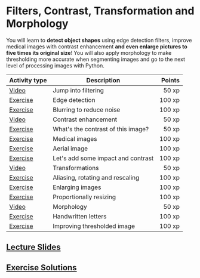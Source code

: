 # Filters, Contrast, Transformation and Morphology

You will learn to **detect object shapes** using edge detection filters, improve medical images with contrast enhancement **and even enlarge pictures to five times its original size**! You will also apply morphology to make thresholding more accurate when segmenting images and go to the next level of processing images with Python.

Activity type               | Description                              | Points
----------------------------|------------------------------------------|-------:
[Video](video/1.mp4)        | Jump into filtering                      |  50 xp
[Exercise](exercises/1.md)  | Edge detection                           | 100 xp
[Exercise](exercises/2.md)  | Blurring to reduce noise                 | 100 xp
[Video](video/2.mp4)        | Contrast enhancement                     |  50 xp
[Exercise](exercises/3.md)  | What's the contrast of this image?       |  50 xp
[Exercise](exercises/4.md)  | Medical images                           | 100 xp
[Exercise](exercises/5.md)  | Aerial image                             | 100 xp
[Exercise](exercises/6.md)  | Let's add some impact and contrast       | 100 xp
[Video](video/3.mp4)        | Transformations                          |  50 xp
[Exercise](exercises/7.md)  | Aliasing, rotating and rescaling         | 100 xp
[Exercise](exercises/8.md)  | Enlarging images                         | 100 xp
[Exercise](exercises/9.md)  | Proportionally resizing                  | 100 xp
[Video](video/4.mp4)        | Morphology                               |  50 xp
[Exercise](exercises/10.md) | Handwritten letters                      | 100 xp
[Exercise](exercises/11.md) | Improving thresholded image              | 100 xp

## [Lecture Slides](slides.pdf)

## [Exercise Solutions](solutions.ipynb)
